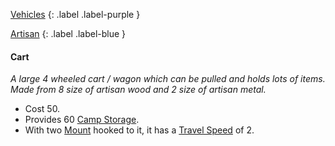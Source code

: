 [Vehicles](Game/Asset#Vehicles)
{: .label .label-purple }

[Artisan](Game/Designing-Armour#Artisan)
{: .label .label-blue }

#### Cart
*A large 4 wheeled cart / wagon which can be pulled and holds lots of items. Made from 8 size of artisan wood and 2 size of artisan metal.*

* Cost 50.
* Provides 60 [Camp Storage](Game/Storage#Camp%20Storage).
* With two [Mount](Game/Core/Blocks/Mount) hooked to it, it has a [Travel Speed](Game/Telling-The-Story#Travel%20Speed) of 2.